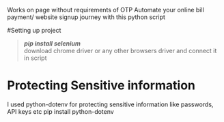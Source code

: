 Works on page without requirements of OTP
Automate your online bill payment/ website signup journey with this python script

#Setting up project
> **_pip install selenium_**  <br>
download chrome driver or any other browsers driver and connect it in script

# Protecting Sensitive information
I used python-dotenv for protecting sensitive information like passwords, API keys etc
pip install python-dotenv